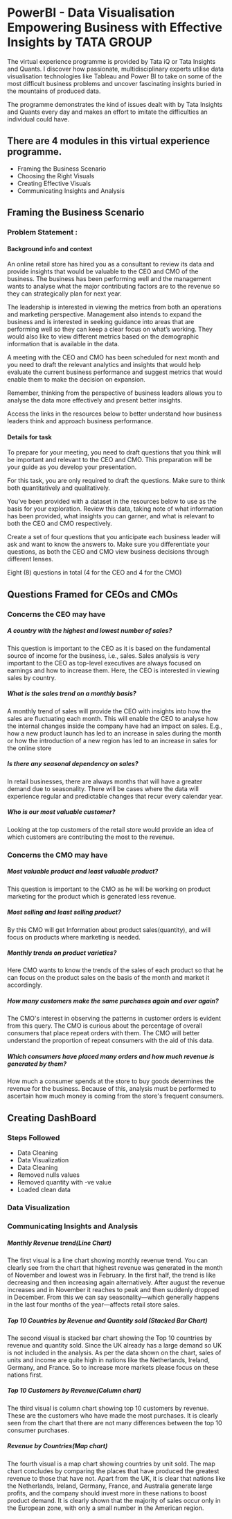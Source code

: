 # PowerBI - Data Visualisation Empowering Business with Effective Insights by TATA GROUP
The virtual experience programme is provided by Tata iQ or Tata Insights and Quants. I discover how passionate, multidisciplinary experts utilise data visualisation technologies like Tableau and Power BI to take on some of the most difficult business problems and uncover fascinating insights buried in the mountains of produced data.

The programme demonstrates the kind of issues dealt with by Tata Insights and Quants every day and makes an effort to imitate the difficulties an individual could have.

## There are 4 modules in this virtual experience programme.
- Framing the Business Scenario
- Choosing the Right Visuals
- Creating Effective Visuals
- Communicating Insights and Analysis

## Framing the Business Scenario
### Problem Statement :
#### Background info and context
An online retail store has hired you as a consultant to review its data and provide insights that would be valuable to the CEO and CMO of the business. The business has been performing well and the management wants to analyse what the major contributing factors are to the revenue so they can strategically plan for next year.

The leadership is interested in viewing the metrics from both an operations and marketing perspective. Management also intends to expand the business and is interested in seeking guidance into areas that are performing well so they can keep a clear focus on what’s working. They would also like to view different metrics based on the demographic information that is available in the data.

A meeting with the CEO and CMO has been scheduled for next month and you need to draft the relevant analytics and insights that would help evaluate the current business performance and suggest metrics that would enable them to make the decision on expansion.

Remember, thinking from the perspective of business leaders allows you to analyse the data more effectively and present better insights.

Access the links in the resources below to better understand how business leaders think and approach business performance.

#### Details for task
To prepare for your meeting, you need to draft questions that you think will be important and relevant to the CEO and CMO. This preparation will be your guide as you develop your presentation.

For this task, you are only required to draft the questions. Make sure to think both quantitatively and qualitatively.

You’ve been provided with a dataset in the resources below to use as the basis for your exploration. Review this data, taking note of what information has been provided, what insights you can garner, and what is relevant to both the CEO and CMO respectively.

Create a set of four questions that you anticipate each business leader will ask and want to know the answers to. Make sure you differentiate your questions, as both the CEO and CMO view business decisions through different lenses.

Eight (8) questions in total (4 for the CEO and 4 for the CMO)

## Questions Framed for CEOs and CMOs
### Concerns the CEO may have
##### A country with the highest and lowest number of sales?
This question is important to the CEO as it is based on the fundamental source of income for the business, i.e., sales. Sales analysis is very important to the CEO as top-level executives are always focused on earnings and how to increase them. Here, the CEO is interested in viewing sales by country.

##### What is the sales trend on a monthly basis?
A monthly trend of sales will provide the CEO with insights into how the sales are fluctuating each month. This will enable the CEO to analyse how the internal changes inside the company have had an impact on sales. E.g., how a new product launch has led to an increase in sales during the month or how the introduction of a new region has led to an increase in sales for the online store

##### Is there any seasonal dependency on sales?
In retail businesses, there are always months that will have a greater demand due to seasonality. There will be cases where the data will experience regular and predictable changes that recur every calendar year.

##### Who is our most valuable customer?
Looking at the top customers of the retail store would provide an idea of which customers are contributing the most to the revenue.

### Concerns the CMO may have
##### Most valuable product and least valuable product?
This question is important to the CMO as he will be working on product marketing for the product which is generated less revenue.

##### Most selling and least selling product?
By this CMO will get Information about product sales(quantity), and will focus on products where marketing is needed.

##### Monthly trends on product varieties?
Here CMO wants to know the trends of the sales of each product so that he can focus on the product sales on the basis of the month and market it accordingly.

##### How many customers make the same purchases again and over again?
The CMO's interest in observing the patterns in customer orders is evident from this query. The CMO is curious about the percentage of overall consumers that place repeat orders with them. The CMO will better understand the proportion of repeat consumers with the aid of this data.

##### Which consumers have placed many orders and how much revenue is generated by them?
How much a consumer spends at the store to buy goods determines the revenue for the business. Because of this, analysis must be performed to ascertain how much money is coming from the store's frequent consumers.

## Creating DashBoard
### Steps Followed
- Data Cleaning
- Data Visualization
- Data Cleaning
- Removed nulls values
- Removed quantity with -ve value
- Loaded clean data

### Data Visualization
### Communicating Insights and Analysis
##### Monthly Revenue trend(Line Chart)
The first visual is a line chart showing monthly revenue trend. You can clearly see from the chart that highest revenue was generated in the month of November and lowest was in February. In the first half, the trend is like decreasing and then increasing again alternatively. After august the revenue increases and in November it reaches to peak and then suddenly dropped in December. From this we can say seasonality—which generally happens in the last four months of the year—affects retail store sales.

##### Top 10 Countries by Revenue and Quantity sold (Stacked Bar Chart)
The second visual is stacked bar chart showing the Top 10 countries by revenue and quantity sold. Since the UK already has a large demand so UK is not included in the analysis. As per the data shown on the chart, sales of units and income are quite high in nations like the Netherlands, Ireland, Germany, and France. So to increase more markets please focus on these nations first.

##### Top 10 Customers by Revenue(Column chart)
The third visual is column chart showing top 10 customers by revenue. These are the customers who have made the most purchases. It is clearly seen from the chart that there are not many differences between the top 10 consumer purchases. 

##### Revenue by Countries(Map chart)
The fourth visual is a map chart showing countries by unit sold. The map chart concludes by comparing the places that have produced the greatest revenue to those that have not. Apart from the UK, it is clear that nations like the Netherlands, Ireland, Germany, France, and Australia generate large profits, and the company should invest more in these nations to boost product demand. It is clearly shown that the majority of sales occur only in the European zone, with only a small number in the American region. 
